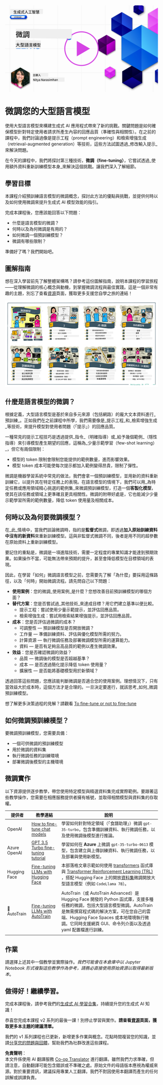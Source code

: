 <!--
CO_OP_TRANSLATOR_METADATA:
{
  "original_hash": "68664f7e754a892ae1d8d5e2b7bd2081",
  "translation_date": "2025-07-09T17:37:43+00:00",
  "source_file": "18-fine-tuning/README.md",
  "language_code": "tw"
}
-->
[![Open Source Models](../../../translated_images/18-lesson-banner.f30176815b1a5074fce9cceba317720586caa99e24001231a92fd04eeb54a121.tw.png)](https://aka.ms/gen-ai-lesson18-gh?WT.mc_id=academic-105485-koreyst)

# 微調您的大型語言模型

使用大型語言模型來構建生成式 AI 應用程式帶來了新的挑戰。關鍵問題是如何確保模型針對特定使用者請求所產生內容的回應品質（準確性與相關性）。在之前的課程中，我們討論過像是提示工程（prompt engineering）和檢索增強生成（retrieval-augmented generation）等技術，這些方法試圖透過_修改輸入提示_來解決問題。

在今天的課程中，我們將探討第三種技術，**微調（fine-tuning）**，它嘗試透過_使用額外資料重新訓練模型本身_來解決這個挑戰。讓我們深入了解細節。

## 學習目標

本課程介紹預訓練語言模型的微調概念，探討此方法的優點與挑戰，並提供何時以及如何使用微調來提升生成式 AI 模型效能的指引。

完成本課程後，您應該能回答以下問題：

- 什麼是語言模型的微調？
- 何時以及為何微調是有用的？
- 如何微調一個預訓練模型？
- 微調有哪些限制？

準備好了嗎？我們開始吧。

## 圖解指南

想在深入學習前先了解整體架構嗎？請參考這份圖解指南，說明本課程的學習旅程——從理解微調的核心概念與動機，到掌握微調流程與最佳實踐。這是一個非常有趣的主題，別忘了查看[資源](./RESOURCES.md?WT.mc_id=academic-105485-koreyst)頁面，獲取更多支援您自學之旅的連結！

![Illustrated Guide to Fine Tuning Language Models](../../../translated_images/18-fine-tuning-sketchnote.11b21f9ec8a703467a120cb79a28b5ac1effc8d8d9d5b31bbbac6b8640432e14.tw.png)

## 什麼是語言模型的微調？

根據定義，大型語言模型是基於來自多元來源（包括網路）的龐大文本資料進行_預訓練_。正如我們在之前課程中所學，我們需要像是_提示工程_和_檢索增強生成_等技術，來提升模型對使用者問題（「提示」）的回應品質。

一種常見的提示工程技巧是透過提供_指令_（明確指導）或_給予幾個範例_（隱性指導）來引導模型產生期望的回應，這稱為_少量示範學習（few-shot learning）_，但它有兩個限制：

- 模型的 token 限制會限制您能提供的範例數量，進而影響效果。
- 模型 token 成本可能使每次提示都加入範例變得昂貴，限制了彈性。

微調是機器學習系統中常見的做法，我們會拿一個預訓練模型，並用新的資料重新訓練它，以提升其在特定任務上的表現。在語言模型的情境下，我們可以用_為特定任務或應用領域精心挑選的範例集_來微調預訓練模型，打造一個**客製化模型**，使其在該任務或領域上更準確且更具相關性。微調的附帶好處是，它也能減少少量示範學習所需的範例數量，降低 token 使用量及相關成本。

## 何時以及為何要微調模型？

在_此_情境中，當我們談論微調時，指的是**監督式**微調，即透過**加入原始訓練資料中沒有的新資料**來重新訓練模型。這與非監督式微調不同，後者是用不同的超參數在原始資料上重新訓練模型。

要記住的重點是，微調是一項進階技術，需要一定程度的專業知識才能達到預期效果。如果操作不當，可能無法帶來預期的提升，甚至會降低模型在目標領域的表現。

因此，在學習「如何」微調語言模型之前，您需要先了解「為什麼」要採用這條路徑，以及「何時」開始微調流程。請先問自己以下問題：

- **使用案例**：您的微調_使用案例_是什麼？您想改善目前預訓練模型的哪個方面？
- **替代方案**：您是否嘗試過_其他技術_來達成目標？用它們建立基準以便比較。
  - 提示工程：嘗試使用少量示範提示，並評估回應品質。
  - 檢索增強生成：嘗試用檢索結果增強提示，並評估回應品質。
- **成本**：您是否評估過微調的成本？
  - 可調整性 — 預訓練模型是否開放微調？
  - 工作量 — 準備訓練資料、評估與優化模型所需的努力。
  - 計算資源 — 執行微調任務及部署微調模型所需的運算能力。
  - 資料 — 是否有足夠且高品質的範例以產生微調效果。
- **效益**：您是否確認微調的效益？
  - 品質 — 微調後的模型是否超越基準？
  - 成本 — 是否透過簡化提示降低 token 使用量？
  - 擴展性 — 是否能將基礎模型用於新領域？

透過回答這些問題，您應該能判斷微調是否適合您的使用案例。理想情況下，只有當效益大於成本時，這個方法才是合理的。一旦決定要進行，就該思考_如何_微調預訓練模型。

想了解更多決策過程的見解？請觀看 [To fine-tune or not to fine-tune](https://www.youtube.com/watch?v=0Jo-z-MFxJs)

## 如何微調預訓練模型？

要微調預訓練模型，您需要具備：

- 一個可供微調的預訓練模型
- 用於微調的資料集
- 執行微調任務的訓練環境
- 部署微調後模型的主機環境

## 微調實作

以下資源提供逐步教學，帶您使用特定模型與精選資料集完成實際範例。要跟著這些教學操作，您需要在相應服務提供者擁有帳號，並取得相關模型與資料集的存取權。

| 提供者       | 教學連結                                                                                                                                                                    | 說明                                                                                                                                                                                                                                                                                                                                                                                                                             |
| ------------ | --------------------------------------------------------------------------------------------------------------------------------------------------------------------------- | -------------------------------------------------------------------------------------------------------------------------------------------------------------------------------------------------------------------------------------------------------------------------------------------------------------------------------------------------------------------------------------------------------------------------------- |
| OpenAI       | [How to fine-tune chat models](https://github.com/openai/openai-cookbook/blob/main/examples/How_to_finetune_chat_models.ipynb?WT.mc_id=academic-105485-koreyst)               | 學習如何針對特定領域（「食譜助理」）微調 `gpt-35-turbo`，包含準備訓練資料、執行微調任務，以及使用微調後模型進行推論。                                                                                                                                                                                                                                                                                                         |
| Azure OpenAI | [GPT 3.5 Turbo fine-tuning tutorial](https://learn.microsoft.com/azure/ai-services/openai/tutorials/fine-tune?tabs=python-new%2Ccommand-line?WT.mc_id=academic-105485-koreyst) | 學習如何在 **Azure** 上微調 `gpt-35-turbo-0613` 模型，包含建立與上傳訓練資料、執行微調任務，以及部署與使用新模型。                                                                                                                                                                                                                                                                                                         |
| Hugging Face | [Fine-tuning LLMs with Hugging Face](https://www.philschmid.de/fine-tune-llms-in-2024-with-trl?WT.mc_id=academic-105485-koreyst)                                              | 本部落格文章示範如何使用 [transformers](https://huggingface.co/docs/transformers/index?WT.mc_id=academic-105485-koreyst) 函式庫與 [Transformer Reinforcement Learning (TRL)](https://huggingface.co/docs/trl/index?WT.mc_id=academic-105485-koreyst) ，搭配 Hugging Face 上的開放[資料集](https://huggingface.co/docs/datasets/index?WT.mc_id=academic-105485-koreyst)微調開放大型語言模型（例如 `CodeLlama 7B`）。 |
|              |                                                                                                                                                                             |                                                                                                                                                                                                                                                                                                                                                                                                                                 |
| 🤗 AutoTrain | [Fine-tuning LLMs with AutoTrain](https://github.com/huggingface/autotrain-advanced/?WT.mc_id=academic-105485-koreyst)                                                        | AutoTrain（或 AutoTrain Advanced）是 Hugging Face 開發的 Python 函式庫，支援多種任務的微調，包括大型語言模型微調。AutoTrain 是無需撰寫程式碼的解決方案，可在您自己的雲端、Hugging Face Spaces 或本地環境執行微調。它同時支援網頁 GUI、命令列介面以及透過 yaml 配置檔進行訓練。                                                                                                                                            |
|              |                                                                                                                                                                             |                                                                                                                                                                                                                                                                                                                                                                                                                                 |

## 作業

請選擇上述其中一個教學並實際操作。_我們可能會在本倉庫中以 Jupyter Notebook 形式複製這些教學作為參考，請務必直接使用原始資源以取得最新版本_。

## 做得好！繼續學習。

完成本課程後，請參考我們的[生成式 AI 學習合集](https://aka.ms/genai-collection?WT.mc_id=academic-105485-koreyst)，持續提升您的生成式 AI 知識！

恭喜您完成本課程 v2 系列的最後一課！別停止學習與實作。**請查看[資源](RESOURCES.md?WT.mc_id=academic-105485-koreyst)頁面，獲取更多本主題的建議清單。**

我們的 v1 系列課程也已更新，新增更多作業與概念。花點時間複習您的知識，並請[分享您的問題與回饋](https://github.com/microsoft/generative-ai-for-beginners/issues?WT.mc_id=academic-105485-koreyst)，幫助我們為社群改進這些課程。

**免責聲明**：  
本文件係使用 AI 翻譯服務 [Co-op Translator](https://github.com/Azure/co-op-translator) 進行翻譯。雖然我們力求準確，但請注意，自動翻譯可能包含錯誤或不準確之處。原始文件的母語版本應視為權威來源。對於重要資訊，建議採用專業人工翻譯。我們不對因使用本翻譯而產生的任何誤解或誤譯負責。